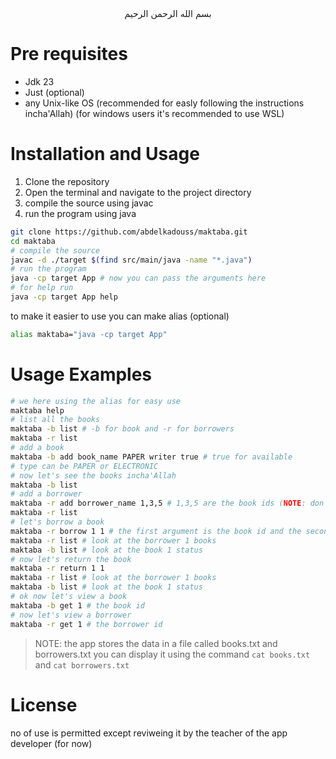 <div align="center"> بسم الله الرحمن الرحيم </div>


# Pre requisites

- Jdk 23
- Just (optional)
- any Unix-like OS (recommended for easly following the instructions incha'Allah) (for windows users it's recommended to use WSL)

# Installation and Usage
1. Clone the repository
2. Open the terminal and navigate to the project directory
3. compile the source using javac
4. run the program using java

```bash
git clone https://github.com/abdelkadouss/maktaba.git
cd maktaba
# compile the source
javac -d ./target $(find src/main/java -name "*.java")
# run the program
java -cp target App # now you can pass the arguments here
# for help run
java -cp target App help
```

to make it easier to use you can make alias (optional)

```bash
alias maktaba="java -cp target App"
```

# Usage Examples

```bash
# we here using the alias for easy use
maktaba help
# list all the books
maktaba -b list # -b for book and -r for borrowers
maktaba -r list
# add a book
maktaba -b add book_name PAPER writer true # true for available
# type can be PAPER or ELECTRONIC
# now let's see the books incha'Allah
maktaba -b list
# add a borrower
maktaba -r add borrower_name 1,3,5 # 1,3,5 are the book ids (NOTE: don't use spaces between the ids just a cama ",")
maktaba -r list
# let's borrow a book
maktaba -r borrow 1 1 # the first argument is the book id and the second is the borrower id
maktaba -r list # look at the borrower 1 books
maktaba -b list # look at the book 1 status
# now let's return the book
maktaba -r return 1 1
maktaba -r list # look at the borrower 1 books
maktaba -b list # look at the book 1 status
# ok now let's view a book
maktaba -b get 1 # the book id
# now let's view a borrower
maktaba -r get 1 # the borrower id
```

> NOTE: the app stores the data in a file called books.txt and borrowers.txt
> you can display it using the command `cat books.txt` and `cat borrowers.txt`

# License
no of use is permitted except reviweing it by the teacher of the app developer (for now)
